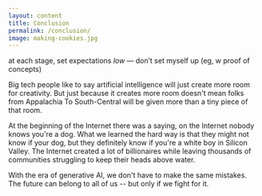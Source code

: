 ```yaml
---
layout: content
title: Conclusion
permalink: /conclusion/
image: making-cookies.jpg
---
```


at each stage, set expectations _low_ — don’t set myself up (eg, w proof of concepts)

Big tech people like to say artificial intelligence will just create more room for creativity. But just because it creates more room doesn't mean folks from Appalachia To South-Central will be given more than a tiny piece of that room.

At the beginning of the Internet there was a saying, on the Internet nobody knows you're a dog. What we learned the hard way is that they might not know if your dog, but they definitely know if you're a white boy in Silicon Valley. The Internet created a lot of billionaires while leaving thousands of communities struggling to keep their heads above water.

With the era of generative AI, we don't have to make the same mistakes. The future can belong to all of us -- but only if we fight for it.

